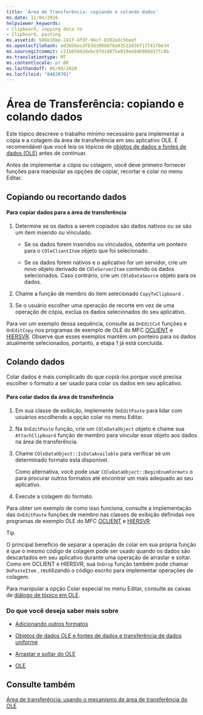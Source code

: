 ```yaml
---
title: 'Área de Transferência: copiando e colando dados'
ms.date: 11/04/2016
helpviewer_keywords:
- Clipboard, copying data to
- Clipboard, pasting
ms.assetid: 580e10be-241f-4f9f-94cf-8302edc5beef
ms.openlocfilehash: ed3056ec4fb3d3098870a03522d3bf17f41fbe34
ms.sourcegitcommit: c21b05042debc97d14875e019ee9d698691ffc0b
ms.translationtype: MT
ms.contentlocale: pt-BR
ms.lasthandoff: 06/09/2020
ms.locfileid: "84620701"
---
```

# <a name="clipboard-copying-and-pasting-data"></a>Área de Transferência: copiando e colando dados

Este tópico descreve o trabalho mínimo necessário para implementar a cópia e a colagem da área de transferência em seu aplicativo OLE. É recomendável que você leia os tópicos de [objetos de dados e fontes de dados (OLE)](data-objects-and-data-sources-ole.md) antes de continuar.

Antes de implementar a cópia ou colagem, você deve primeiro fornecer funções para manipular as opções de copiar, recortar e colar no menu Editar.

## <a name="copying-or-cutting-data"></a><a name="_core_copying_or_cutting_data"></a>Copiando ou recortando dados

#### <a name="to-copy-data-to-the-clipboard"></a>Para copiar dados para a área de transferência

1. Determine se os dados a serem copiados são dados nativos ou se são um item inserido ou vinculado.

   - Se os dados forem inseridos ou vinculados, obtenha um ponteiro para o `COleClientItem` objeto que foi selecionado.

   - Se os dados forem nativos e o aplicativo for um servidor, crie um novo objeto derivado de `COleServerItem` contendo os dados selecionados. Caso contrário, crie um `COleDataSource` objeto para os dados.

1. Chame a função de membro do item selecionado `CopyToClipboard` .

1. Se o usuário escolher uma operação de recorte em vez de uma operação de cópia, exclua os dados selecionados do seu aplicativo.

Para ver um exemplo dessa sequência, consulte as `OnEditCut` funções e `OnEditCopy` nos programas de exemplo de OLE do MFC [OCLIENT](../overview/visual-cpp-samples.md) e [HIERSVR](../overview/visual-cpp-samples.md). Observe que esses exemplos mantêm um ponteiro para os dados atualmente selecionados, portanto, a etapa 1 já está concluída.

## <a name="pasting-data"></a><a name="_core_pasting_data"></a>Colando dados

Colar dados é mais complicado do que copiá-los porque você precisa escolher o formato a ser usado para colar os dados em seu aplicativo.

#### <a name="to-paste-data-from-the-clipboard"></a>Para colar dados da área de transferência

1. Em sua classe de exibição, implemente `OnEditPaste` para lidar com usuários escolhendo a opção colar no menu Editar.

1. Na `OnEditPaste` função, crie um `COleDataObject` objeto e chame sua `AttachClipboard` função de membro para vincular esse objeto aos dados na área de transferência.

1. Chame `COleDataObject::IsDataAvailable` para verificar se um determinado formato está disponível.

   Como alternativa, você pode usar `COleDataObject::BeginEnumFormats` o para procurar outros formatos até encontrar um mais adequado ao seu aplicativo.

1. Execute a colagem do formato.

Para obter um exemplo de como isso funciona, consulte a implementação das `OnEditPaste` funções de membro nas classes de exibição definidas nos programas de exemplo OLE do MFC [OCLIENT](../overview/visual-cpp-samples.md) e [HIERSVR](../overview/visual-cpp-samples.md).

> [!TIP]
> O principal benefício de separar a operação de colar em sua própria função é que o mesmo código de colagem pode ser usado quando os dados são descartados em seu aplicativo durante uma operação de arrastar e soltar. Como em OCLIENT e HIERSVR, sua `OnDrop` função também pode chamar `DoPasteItem` , reutilizando o código escrito para implementar operações de colagem.

Para manipular a opção Colar especial no menu Editar, consulte as caixas de [diálogo de tópico em OLE](dialog-boxes-in-ole.md).

### <a name="what-do-you-want-to-know-more-about"></a>Do que você deseja saber mais sobre

- [Adicionando outros formatos](clipboard-adding-other-formats.md)

- [Objetos de dados OLE e fontes de dados e transferência de dados uniforme](data-objects-and-data-sources-ole.md)

- [Arrastar e soltar do OLE](drag-and-drop-ole.md)

- [OLE](ole-background.md)

## <a name="see-also"></a>Consulte também

[Área de transferência: usando o mecanismo de área de transferência do OLE](clipboard-using-the-ole-clipboard-mechanism.md)
